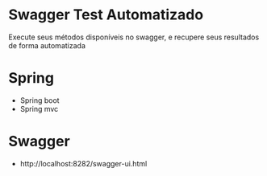 # Swagger Test Automatizado
Execute seus métodos disponíveis no swagger, e recupere seus resultados de forma automatizada

# Spring 
* Spring boot
* Spring mvc

# Swagger
* http://localhost:8282/swagger-ui.html
